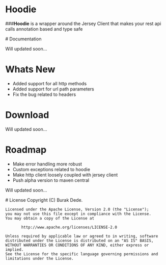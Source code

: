 # Hoodie

###**Hoodie** is a wrapper around the Jersey Client that makes your rest api calls annotation based and type safe

# Documentation

Will updated soon...

# Whats New

* Added support for all http methods
* Added support for url path parameters
* Fix the bug related to headers

# Download

Will updated soon...

# Roadmap

* Make error handling more robust
* Custom exceptions related to hoodie
* Make http client loosely coupled with jersey client
* Push alpha version to maven central

Will updated soon...

# License
 	Copyright (C) Burak Dede.
 
 	Licensed under the Apache License, Version 2.0 (the "License");
 	you may not use this file except in compliance with the License.
 	You may obtain a copy of the License at
 
    	   http://www.apache.org/licenses/LICENSE-2.0
 	
 	Unless required by applicable law or agreed to in writing, software
 	distributed under the License is distributed on an "AS IS" BASIS,
 	WITHOUT WARRANTIES OR CONDITIONS OF ANY KIND, either express or implied.
 	See the License for the specific language governing permissions and
 	limitations under the License.

  
